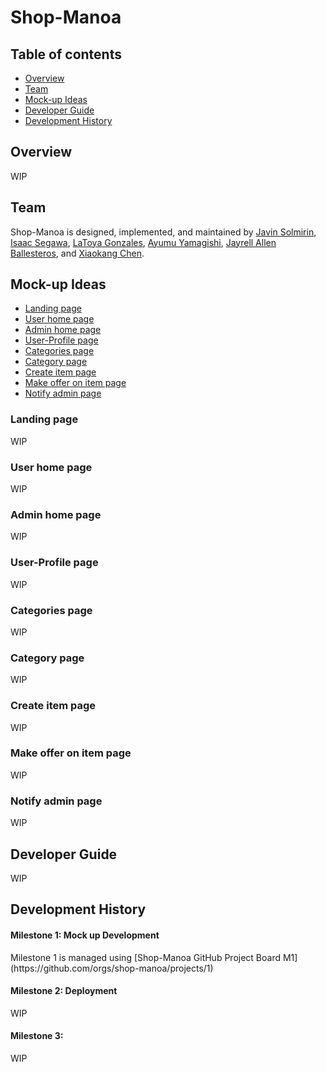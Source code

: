 # Shop-Manoa

## Table of contents
* [Overview](#overview)
* [Team](#team)
* [Mock-up Ideas](#mock-up-ideas)
* [Developer Guide](#developer-guide)
* [Development History](#development-history)

## Overview
WIP

## Team
Shop-Manoa is designed, implemented, and maintained by [Javin Solmirin](https://javinsol.github.io), [Isaac Segawa](https://imths.github.io), [LaToya Gonzales](https://latoyagonzales.github.io), [Ayumu Yamagishi](https://000Aym612.github.io000Aym612.github.io), [Jayrell Allen Ballesteros](https://Kyj1n.github.io), and [Xiaokang Chen](XiaoKChenEDU.github.io).

## Mock-up Ideas
  * [Landing page](#landing-page)
  * [User home page](#user-home-page)
  * [Admin home page](#admin-home-page)
  * [User-Profile page](#user-profile-page)
  * [Categories page](#categories-page)
  * [Category page](#category-page)
  * [Create item page](#create-item-page)
  * [Make offer on item page](#make-offer-on-item-page) 
  * [Notify admin page](#notify-admin-page)

### Landing page
WIP

### User home page
WIP

### Admin home page
WIP

### User-Profile page
WIP

### Categories page
WIP

### Category page
WIP

### Create item page
WIP

### Make offer on item page
WIP

### Notify admin page
WIP

## Developer Guide
WIP

## Development History
<h4>Milestone 1: Mock up Development</h4>
Milestone 1 is managed using [Shop-Manoa GitHub Project Board M1](https://github.com/orgs/shop-manoa/projects/1)
<h4>Milestone 2: Deployment</h4>
WIP
<h4>Milestone 3: </h4>
WIP
